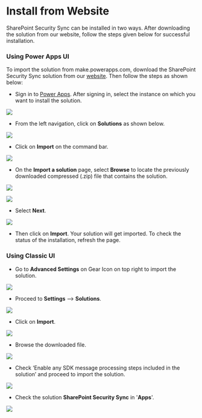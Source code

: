# Install from Website

SharePoint Security Sync can be installed in two ways. After downloading the solution from our website, follow the steps given below for successful installation.

### Using Power Apps UI

To import the solution from make.powerapps.com, download the SharePoint Security Sync solution from our [website](https://www.inogic.com/product/productivity-apps/dynamics-365-crm-sharepoint-security-metadata-sync). Then follow the steps as shown below:

* Sign in to [Power Apps](https://make.powerapps.com/?utm\_source=padocs\&utm\_medium=linkinadoc\&utm\_campaign=referralsfromdoc). After signing in, select the instance on which you want to install the solution.

![](<../../.gitbook/assets/1 (115).png>)

* From the left navigation, click on **Solutions** as shown below.

![](<../../.gitbook/assets/2 (48).png>)

* Click on **Import** on the command bar.

![](<../../.gitbook/assets/3 (18).png>)

* &#x20;On the **Import a solution** page, select **Browse** to locate the previously downloaded compressed (.zip) file that contains the solution.

![](<../../.gitbook/assets/4 (19).png>)

![](<../../.gitbook/assets/1 (136).png>)

* Select **Next**.

![](<../../.gitbook/assets/2 (33).png>)

* Then click on **Import**. Your solution will get imported. To check the status of the installation, refresh the page.

### Using Classic UI

* Go to **Advanced Settings** on Gear Icon on top right to import the solution.

![](<../../.gitbook/assets/8 (8).png>)

* Proceed to **Settings** --> **Solutions**.

![](<../../.gitbook/assets/9 (3).png>)

* Click on **Import**.

![](<../../.gitbook/assets/10 (1).png>)

* Browse the downloaded file.

![](<../../.gitbook/assets/11 (2).png>)

* Check ‘Enable any SDK message processing steps included in the solution’ and proceed to import the solution.

![](<../../.gitbook/assets/12 (2).png>)

* Check the solution **SharePoint Security Sync** in '**Apps**'.

![](<../../.gitbook/assets/7 (16).png>)

###

